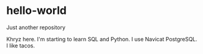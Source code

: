# hello-world
Just another repository

Khryz here. I'm starting to learn SQL and Python. I use Navicat PostgreSQL.
I like tacos.
